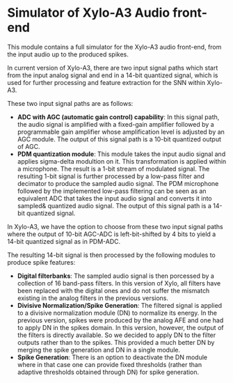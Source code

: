 # Simulator of Xylo-A3 Audio front-end
This module contains a full simulator for the Xylo-A3 audio front-end, from the input audio up to the produced spikes.

In current version of Xylo-A3, there are two input signal paths which start from the input analog signal and end in a 14-bit quantized signal, which is used for further processing and feature extraction for the SNN within Xylo-A3.

These two input signal paths are as follows:
- **ADC with AGC (automatic gain control) capability**: In this signal path, the audio signal is amplified with a fixed-gain amplifier followed by a programmable gain amplifier whose amplification level is adjusted by
an AGC module. The output of this signal path is a 10-bit quantized output of AGC.
- **PDM quantization module**: This module takes the input audio signal and applies sigma-delta modultion on it. This transformation is applied within a microphone. The result is a 1-bit stream of modulated signal. The resulting 1-bit signal is further processed by a low-pass filter and decimator to produce the sampled audio signal. The PDM microphone followed by the implemented low-pass filtering can be seen as an equivalent ADC that takes the input audio signal and converts it into sampled\& quantized audio signal.
The output of this signal path is a 14-bit quantized signal.

In Xylo-A3, we have the option to choose from these two input signal paths where the output of 10-bit AGC-ADC is left-bit-shifted by 4 bits to yield a 14-bit quantized signal as in PDM-ADC.

The resulting 14-bit signal is then processed by the following modules to produce spike features:
- **Digital filterbanks**: The sampled audio signal is then porcessed by a collection of 16 band-pass filters. In this version of Xylo, all filters have been replaced with the digital ones and do not suffer the mismatch existing in the analog filters in the previous versions.
- **Divisive Normalization/Spike Generation**: The filtered signal is applied to a divisive normalization module (DN) to normalize its energy. In the previous version, spikes were produced by the analog AFE and one had to apply DN in the spikes domain. In this version, however, the output of the filters is directly available. So we decided to apply DN to the filter outputs rather than to the spikes. This provided a much better DN by merging the spike generation and DN in a single module.
- **Spike Generation**: There is an option to deactivate the DN module where in that case one can provide fixed thresholds (rather than adaptive thresholds obtained through DN) for spike generation.
